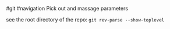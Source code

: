 #git #navigation
Pick out and massage parameters

see the root directory of the repo: `git rev-parse --show-toplevel`

